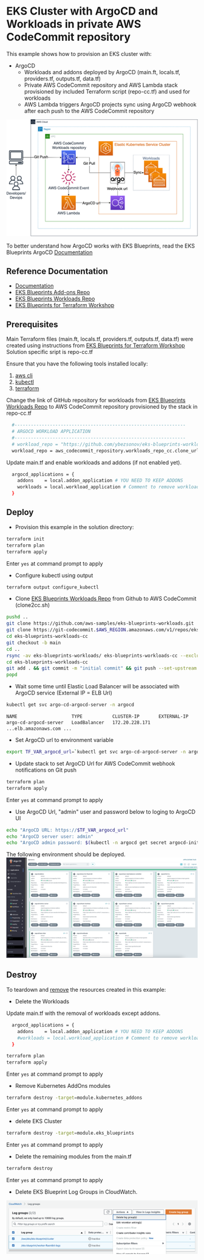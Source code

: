 # EKS Cluster with ArgoCD and Workloads in private AWS CodeCommit repository

This example shows how to provision an EKS cluster with:

- ArgoCD
  - Workloads and addons deployed by ArgoCD (main.ft, locals.tf, providers.tf, outputs.tf, data.tf)
  - Private AWS CodeCommit repository and AWS Lambda stack provisioned by included Terraform script (repo-cc.tf) and used for workloads
  - AWS Lambda triggers ArgoCD projects sync using ArgoCD webhook after each push to the AWS CodeCommit repository

![Architectural diagramm](images/argocd-cc.png)

To better understand how ArgoCD works with EKS Blueprints, read the EKS Blueprints ArgoCD [Documentation](https://aws-ia.github.io/terraform-aws-eks-blueprints/latest/add-ons/argocd/)

## Reference Documentation

- [Documentation](https://aws-ia.github.io/terraform-aws-eks-blueprints/latest/add-ons/argocd/)
- [EKS Blueprints Add-ons Repo](https://github.com/aws-samples/eks-blueprints-add-ons)
- [EKS Blueprints Workloads Repo](https://github.com/aws-samples/eks-blueprints-workloads)
- [EKS Blueprints for Terraform Workshop](https://catalog.workshops.aws/eks-blueprints-terraform/en-US)

## Prerequisites

Main Terraform files (main.ft, locals.tf, providers.tf, outputs.tf, data.tf) were created using instructions from [EKS Blueprints for Terraform Workshop](https://catalog.workshops.aws/eks-blueprints-terraform/en-US)
Solution specific sript is repo-cc.tf

Ensure that you have the following tools installed locally:

1. [aws cli](https://docs.aws.amazon.com/cli/latest/userguide/install-cliv2.html)
2. [kubectl](https://Kubernetes.io/docs/tasks/tools/)
3. [terraform](https://learn.hashicorp.com/tutorials/terraform/install-cli)

Change the link of GitHub repository for workloads from [EKS Blueprints Workloads Repo](https://github.com/aws-samples/eks-blueprints-workloads) to AWS CodeCommit repository provisioned by the stack in repo-cc.tf

```sh
  #---------------------------------------------------------------
  # ARGOCD WORKLOAD APPLICATION
  #---------------------------------------------------------------
  # workload_repo = "https://github.com/ybezsonov/eks-blueprints-workloads.git"
  workload_repo = aws_codecommit_repository.workloads_repo_cc.clone_url_http
```

Update main.tf and enable workloads and addons (if not enabled yet).

```sh
  argocd_applications = {
    addons    = local.addon_application # YOU NEED TO KEEP ADDONS
    workloads = local.workload_application # Comment to remove workloads
  }
```

## Deploy

- Provision this example in the solution directory:

```sh
terraform init
terraform plan
terraform apply
```

Enter `yes` at command prompt to apply

- Configure kubectl using output

```sh
terraform output configure_kubectl
```

- Clone [EKS Blueprints Workloads Repo](https://github.com/aws-samples/eks-blueprints-workloads) from Github to AWS CodeCommit (clone2cc.sh)

```sh
pushd ..
git clone https://github.com/aws-samples/eks-blueprints-workloads.git
git clone https://git-codecommit.$AWS_REGION.amazonaws.com/v1/repos/eks-blueprints-workloads-cc
cd eks-blueprints-workloads-cc
git checkout -b main
cd ..
rsync -av eks-blueprints-workloads/ eks-blueprints-workloads-cc --exclude .git
cd eks-blueprints-workloads-cc
git add . && git commit -m "initial commit" && git push --set-upstream origin main
popd
```

- Wait some time until Elastic Load Balancer will be associated with ArgoCD service (External IP = ELB Url)

```sh
kubectl get svc argo-cd-argocd-server -n argocd
```

```
NAME                    TYPE           CLUSTER-IP       EXTERNAL-IP
argo-cd-argocd-server   LoadBalancer   172.20.228.171   ...elb.amazonaws.com ...
```

- Set ArgoCD url to environment variable

```sh
export TF_VAR_argocd_url=`kubectl get svc argo-cd-argocd-server -n argocd -o json | jq --raw-output '.status.loadBalancer.ingress[0].hostname'`
```

- Update stack to set ArgoCD Url for AWS CodeCommit webhook notifications on Git push

```sh
terraform plan
terraform apply
```

Enter `yes` at command prompt to apply

- Use ArgoCD Url, "admin" user and password below to loging to ArgoCD UI

```sh
echo "ArgoCD URL: https://$TF_VAR_argocd_url"
echo "ArgoCD server user: admin"
echo "ArgoCD admin password: $(kubectl -n argocd get secret argocd-initial-admin-secret -o jsonpath="{.data.password}" | base64 -d)"
```

The following environment should be deployed.
![Workloads in ArgoCD](images/argocd-cc-workloads-tf.png)

## Destroy

To teardown and [remove](https://catalog.workshops.aws/eks-blueprints-terraform/en-US/050-cleanup) the resources created in this example:

- Delete the Workloads

Update main.tf with the removal of workloads except addons.

```sh
  argocd_applications = {
    addons    = local.addon_application # YOU NEED TO KEEP ADDONS
    #workloads = local.workload_application # Comment to remove workloads
  }
```

```sh
terraform plan
terraform apply
```

Enter `yes` at command prompt to apply

- Remove Kubernetes AddOns modules

```sh
terraform destroy -target=module.kubernetes_addons
```

Enter `yes` at command prompt to apply

- delete EKS Cluster

```sh
terraform destroy -target=module.eks_blueprints
```

Enter `yes` at command prompt to apply

- Delete the remaining modules from the main.tf

```sh
terraform destroy
```

Enter `yes` at command prompt to apply

- Delete EKS Blueprint Log Groups in CloudWatch.

![Log Groups in CloudWatch](images/argocd-cc-loggroup.png)
